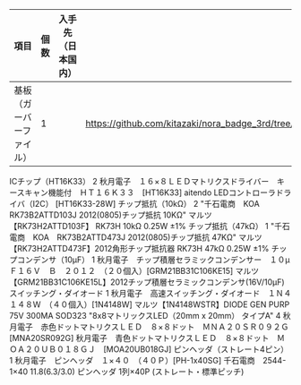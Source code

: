 |項目|個数|入手先（日本国内）||
|---|---|---|---|
|基板（ガーバーファイル）|1| |https://github.com/kitazaki/nora_badge_3rd/tree/master/Kicad

ICチップ（HT16K33）	2	秋月電子　１６×８ＬＥＤマトリクスドライバー　キースキャン機能付　ＨＴ１６Ｋ３３　[HT16K33]	aitendo  LEDコントローラドライバ（I2C） [HT16K33-28W] 
チップ抵抗（10kΩ）	2	"千石電商　KOA　RK73B2ATTD103J
2012(0805)チップ抵抗 10KΩ"	マルツ【RK73H2ATTD103F】 RK73H 10kΩ 0.25W ±1%
チップ抵抗（47kΩ）	1	"千石電商　KOA　RK73B2ATTD473J
2012(0805)チップ抵抗 47KΩ"	マルツ【RK73H2ATTD473F】2012角形チップ抵抗器 RK73H 47kΩ 0.25W ±1%
チップコンデンサ（10μF）	1	秋月電子　チップ積層セラミックコンデンサー　１０μＦ１６Ｖ　Ｂ　２０１２　（２０個入）[GRM21BB31C106KE15]	マルツ【GRM21BB31C106KE15L】2012チップ積層セラミックコンデンサ(16V/10μF)
スイッチング・ダイオード	1	秋月電子　高速スイッチング・ダイオード　１Ｎ４１４８Ｗ　（４０個入）[1N4148W]	マルツ【1N4148WSTR】DIODE GEN PURP 75V 300MA SOD323
"8x8マトリックスLED（20mm x 20mm）
タイプA"	4	秋月電子　赤色ドットマトリクスＬＥＤ　８×８ドット　ＭＮＡ２０ＳＲ０９２Ｇ　[MNA20SR092G]	秋月電子　青色ドットマトリクスＬＥＤ　８×８ドット　ＭＯＡ２０ＵＢ０１８ＧＪ　[MOA20UB018GJ]
ピンヘッダ（ストレート4ピン）	1	秋月電子　ピンヘッダ　１×４０　（４０Ｐ）[PH-1x40SG]	千石電商　2544-1×40 11.8(6.3/3.0) ピンヘッダ 1列×40P (ストレート・標準ピッチ)
